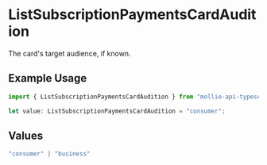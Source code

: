 # ListSubscriptionPaymentsCardAudition

The card's target audience, if known.

## Example Usage

```typescript
import { ListSubscriptionPaymentsCardAudition } from "mollie-api-typescript/models/operations";

let value: ListSubscriptionPaymentsCardAudition = "consumer";
```

## Values

```typescript
"consumer" | "business"
```